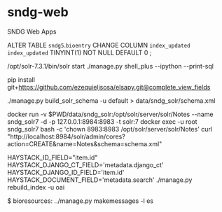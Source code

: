 # sndg-web
SNDG Web Apps


ALTER TABLE `sndg5`.`bioentry` 
CHANGE COLUMN `index_updated` `index_updated` TINYINT(1) NOT NULL DEFAULT 0 ;


/opt/solr-7.3.1/bin/solr start
./manage.py shell_plus --ipython --print-sql


pip install  git+https://github.com/ezequieljsosa/elsapy.git@complete_view_fields


./manage.py  build_solr_schema -u default > data/sndg_solr/schema.xml

docker run -v $PWD/data/sndg_solr:/opt/solr/server/solr/Notes --name sndg_solr7 -d -p 127.0.0.1:8984:8983 -t solr:7 
docker exec -u root     sndg_solr7 bash -c 'chown 8983:8983 /opt/solr/server/solr/Notes'
curl "http://localhost:8984/solr/admin/cores?action=CREATE&name=Notes&schema=schema.xml"


HAYSTACK_ID_FIELD="item.id" HAYSTACK_DJANGO_CT_FIELD='metadata.django_ct'  HAYSTACK_DJANGO_ID_FIELD='item.id' HAYSTACK_DOCUMENT_FIELD='metadata.search'  ./manage.py rebuild_index -u oai


$ bioresources: ../manage.py makemessages -l es

